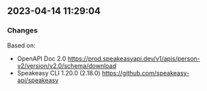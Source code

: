 

## 2023-04-14 11:29:04
### Changes
Based on:
- OpenAPI Doc 2.0 https://prod.speakeasyapi.dev/v1/apis/person-v2/version/v2.0/schema/download
- Speakeasy CLI 1.20.0 (2.18.0) https://github.com/speakeasy-api/speakeasy